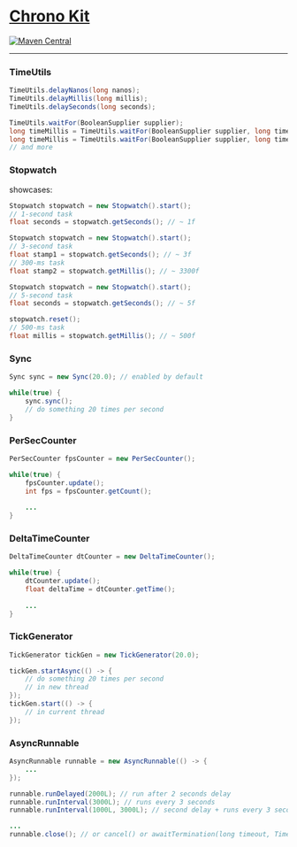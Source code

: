 # [Chrono Kit](https://github.com/generaloss/chrono-kit)

[![Maven Central](https://img.shields.io/maven-central/v/io.github.generaloss/chrono-kit.svg)](https://mvnrepository.com/artifact/io.github.generaloss/chrono-kit)

---

### TimeUtils

``` java
TimeUtils.delayNanos(long nanos);
TimeUtils.delayMillis(long millis);
TimeUtils.delaySeconds(long seconds);

TimeUtils.waitFor(BooleanSupplier supplier);
long timeMillis = TimeUtils.waitFor(BooleanSupplier supplier, long timeoutMillis);
long timeMillis = TimeUtils.waitFor(BooleanSupplier supplier, long timeoutMillis, Runnable timeoutRunnable);
// and more
```

### Stopwatch

showcases:

``` java
Stopwatch stopwatch = new Stopwatch().start();
// 1-second task
float seconds = stopwatch.getSeconds(); // ~ 1f
```

``` java
Stopwatch stopwatch = new Stopwatch().start();
// 3-second task
float stamp1 = stopwatch.getSeconds(); // ~ 3f
// 300-ms task
float stamp2 = stopwatch.getMillis(); // ~ 3300f
```

``` java
Stopwatch stopwatch = new Stopwatch().start();
// 5-second task
float seconds = stopwatch.getSeconds(); // ~ 5f

stopwatch.reset();
// 500-ms task
float millis = stopwatch.getMillis(); // ~ 500f
```

### Sync

``` java
Sync sync = new Sync(20.0); // enabled by default

while(true) {
    sync.sync();
    // do something 20 times per second
}
```

### PerSecCounter

``` java
PerSecCounter fpsCounter = new PerSecCounter();

while(true) {
    fpsCounter.update();
    int fps = fpsCounter.getCount();
    
    ...
}
```

### DeltaTimeCounter

``` java
DeltaTimeCounter dtCounter = new DeltaTimeCounter();

while(true) {
    dtCounter.update();
    float deltaTime = dtCounter.getTime();
    
    ...
}
```

### TickGenerator

``` java
TickGenerator tickGen = new TickGenerator(20.0);

tickGen.startAsync(() -> {
    // do something 20 times per second
    // in new thread
});
tickGen.start(() -> {
    // in current thread
});
```

### AsyncRunnable

``` java 
AsyncRunnable runnable = new AsyncRunnable(() -> {
    ...
});

runnable.runDelayed(2000L); // run after 2 seconds delay
runnable.runInterval(3000L); // runs every 3 seconds
runnable.runInterval(1000L, 3000L); // second delay + runs every 3 seconds

...
runnable.close(); // or cancel() or awaitTermination(long timeout, TimeUnit unit)
```